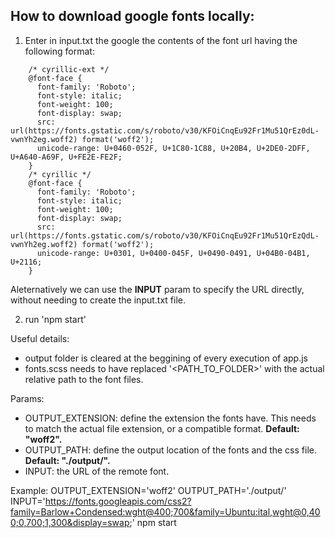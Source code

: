 **How to download google fonts locally:**
---------------------------------------------------

1. Enter in input.txt the google the contents of the font url having the following format:
```
    /* cyrillic-ext */
    @font-face {
      font-family: 'Roboto';
      font-style: italic;
      font-weight: 100;
      font-display: swap;
      src: url(https://fonts.gstatic.com/s/roboto/v30/KFOiCnqEu92Fr1Mu51QrEz0dL-vwnYh2eg.woff2) format('woff2');
      unicode-range: U+0460-052F, U+1C80-1C88, U+20B4, U+2DE0-2DFF, U+A640-A69F, U+FE2E-FE2F;
    }
    /* cyrillic */
    @font-face {
      font-family: 'Roboto';
      font-style: italic;
      font-weight: 100;
      font-display: swap;
      src: url(https://fonts.gstatic.com/s/roboto/v30/KFOiCnqEu92Fr1Mu51QrEzQdL-vwnYh2eg.woff2) format('woff2');
      unicode-range: U+0301, U+0400-045F, U+0490-0491, U+04B0-04B1, U+2116;
    }
```

Aleternatively we can use the **INPUT** param to specify the URL directly, without needing to create the input.txt file.

2. run 'npm start'

Useful details:
- output folder is cleared at the beggining of every execution of app.js
- fonts.scss needs to have replaced '<PATH_TO_FOLDER>' with the actual relative path to the font files.

Params:
  - OUTPUT_EXTENSION: define the extension the fonts have. This needs to match the actual file extension, or a compatible format. 
  **Default: "woff2".**
  - OUTPUT_PATH: define the output location of the fonts and the css file. **Default: "./output/".**
  - INPUT: the URL of the remote font.

Example: OUTPUT_EXTENSION='woff2' OUTPUT_PATH='./output/' INPUT='https://fonts.googleapis.com/css2?family=Barlow+Condensed:wght@400;700&family=Ubuntu:ital,wght@0,400;0,700;1,300&display=swap;' npm start
